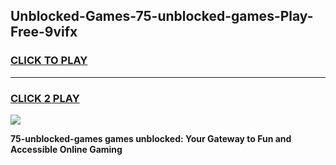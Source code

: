 
## Unblocked-Games-75-unblocked-games-Play-Free-9vifx
<h3>
<a href="https://premium76.site?title=75-unblocked-games&ref=21A">CLICK TO PLAY</a></h3>
<hr>

<h3>
<a href="https://premium76.site?title=75-unblocked-games&ref=21A">CLICK 2 PLAY</a>
  
</h3>

<a href="https://premium76.site?title=75-unblocked-games&ref=21A"><img src="https://clearcache.store/games.png"></a>


**75-unblocked-games games unblocked: Your Gateway to Fun and Accessible Online Gaming**
